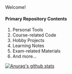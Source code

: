 <!---
BH3GEI/BH3GEI is a ✨ special ✨ repository because its `README.md` (this file) appears on your GitHub profile.
You can click the Preview link to take a look at your changes.
--->
Welcome! 

####  Primary Repository Contents 

1. Personal Tools
2. Course-related Code
3. Hobby Projects
4. Learning Notes
5. Exam-related Materials
6. And more...

[![Anurag's github stats](https://github-readme-stats.vercel.app/api?username=anuraghazra)](https://github.com/anuraghazra/github-readme-stats)
